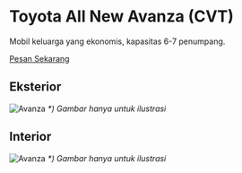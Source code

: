
<style module>
</style>

# Toyota All New Avanza (CVT)

Mobil keluarga yang ekonomis, kapasitas 6-7 penumpang. 

<a class="mybutton" href="https://wa.me/6282137339589?text=id:Avanza%2bSupir%20">Pesan Sekarang</a>

## Eksterior

![Avanza](/avanza_1.jpg)
_*) Gambar hanya untuk ilustrasi_

## Interior

![Avanza](/avanza_seat.jpg)
_*) Gambar hanya untuk ilustrasi_